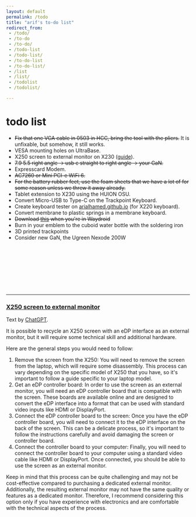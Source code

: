 ```yaml
---
layout: default
permalink: /todo
title: "arif's to-do list"
redirect_from: 
 - /todo/
 - /to-do
 - /to-do/
 - /todo-list
 - /todo-list/
 - /to-do-list
 - /to-do-list/
 - /list
 - /list/
 - /todolist
 - /todolist/

---
```


# todo list

- <s>Fix that one VGA cable in 0503 in HCC, bring the tool with the pliers.</s> It is unfixable, but somehow, it still works.
- VESA mounting holes on UltraBase.
- X250 screen to external monitor on X230 ([guide](#x250-screen-to-external-monitor)). 
- <s>7.9 5.5 right angle -> usb c straight to right angle -> your GaN. </s>
- Expresscard Modem. 
- <s>AC7260 or Mini PCI-e WiFi 6. </s>
- <s>For the battery rubber feet, use the foam sheets that we have a lot of for some reason unless we threw it away already. </s>
- Tablet extension to X230 using the HUION OSU. 
- Convert Micro-USB to Type-C on the Trackpoint Keyboard. 
- Create keyboard tester on [arialhamed.github.io](arialhamed.github.io) (for X220 keyboard). 
- Convert membrane to plastic springs in a membrane keyboard. 
- <s>Download <a href="https://www.mediafire.com/file/ho04ugojs1kfjro/jp.co.spike_chunsoft.DRV3_1.0.2.apk/file">this</a> when you're in Waydroid</s>
- Burn in your emblem to the cuboid water bottle with the soldering iron
- 3D printed trackpoints
- Consider new GaN, the Ugreen Nexode 200W


<br><br><br><br><br><br><br>

<hr>

### <span style="text-decoration:underline;">X250 screen to external monitor</span>

Text by <a href="https://chat.openai.com">ChatGPT</a>.

It is possible to recycle an X250 screen with an eDP interface as an external monitor, but it will require some technical skill and additional hardware.

Here are the general steps you would need to follow:

1. Remove the screen from the X250: You will need to remove the screen from the laptop, which will require some disassembly. This process can vary depending on the specific model of X250 that you have, so it's important to follow a guide specific to your laptop model.
1. Get an eDP controller board: In order to use the screen as an external monitor, you will need an eDP controller board that is compatible with the screen. These boards are available online and are designed to convert the eDP interface into a format that can be used with standard video inputs like HDMI or DisplayPort.
1. Connect the eDP controller board to the screen: Once you have the eDP controller board, you will need to connect it to the eDP interface on the back of the screen. This can be a delicate process, so it's important to follow the instructions carefully and avoid damaging the screen or controller board.
1. Connect the controller board to your computer: Finally, you will need to connect the controller board to your computer using a standard video cable like HDMI or DisplayPort. Once connected, you should be able to use the screen as an external monitor.

Keep in mind that this process can be quite challenging and may not be cost-effective compared to purchasing a dedicated external monitor. Additionally, the resulting external monitor may not have the same quality or features as a dedicated monitor. Therefore, I recommend considering this option only if you have experience with electronics and are comfortable with the technical aspects of the process.
